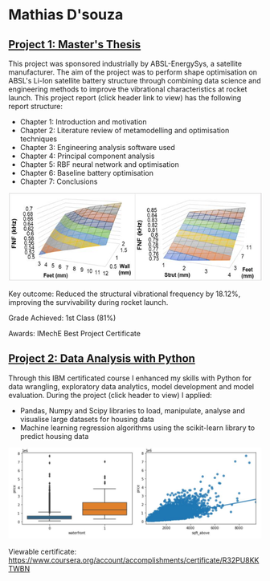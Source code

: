 # Mathias D'souza

## [Project 1: Master's Thesis](https://github.com/ds-mathias/thesis)

This project was sponsored industrially by ABSL-EnergySys, a satellite manufacturer. The aim of the project was to perform shape optimisation on ABSL's Li-Ion satellite battery structure through combining data science and engineering methods to improve the vibrational characteristics at rocket launch. This project report (click header link to view) has the following report structure:
- Chapter 1: Introduction and motivation
- Chapter 2: Literature review of metamodelling and optimisation techniques
- Chapter 3: Engineering analysis software used
- Chapter 4: Principal component analysis
- Chapter 5: RBF neural network and optimisation
- Chapter 6: Baseline battery optimisation
- Chapter 7: Conclusions

![](/images/FNF_.JPG)

Key outcome: Reduced the structural vibrational frequency by 18.12%, improving the survivability during rocket launch.

Grade Achieved: 1st Class (81%)

Awards: IMechE Best Project Certificate


## [Project 2: Data Analysis with Python](https://github.com/ds-mathias/IBM-data-analysis-with-python)
Through this IBM certificated course I enhanced my skills with Python for data wrangling, exploratory data analytics, model development and model evaluation. During the project (click header to view) I applied:
- Pandas, Numpy and Scipy libraries to load, manipulate, analyse and visualise large datasets for housing data
- Machine learning regression algorithms using the scikit-learn library to predict housing data

![](/images/plots.JPG)

Viewable certificate: https://www.coursera.org/account/accomplishments/certificate/R32PU8KKTWBN
